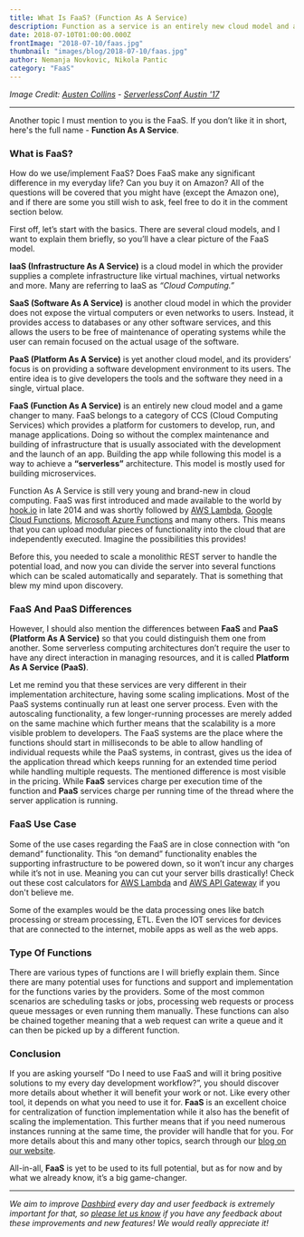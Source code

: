 ```yaml
---
title: What Is FaaS? (Function As A Service)
description: Function as a service is an entirely new cloud model and a game changer to many. Follow along and learn the basics!
date: 2018-07-10T01:00:00.000Z
frontImage: "2018-07-10/faas.jpg"
thumbnail: "images/blog/2018-07-10/faas.jpg"
author: Nemanja Novkovic, Nikola Pantic
category: "FaaS"
---
```

*Image Credit: [Austen Collins](https://twitter.com/austencollins) - [ServerlessConf Austin '17](https://youtu.be/b1t78P_1FT4)*

--- 

Another topic I must mention to you is the FaaS. If you don’t like it in short, here's the full name - **Function As A Service**. 

### What is FaaS? 
How do we use/implement FaaS? Does FaaS make any significant difference in my everyday life? Can you buy it on Amazon? All of the questions will be covered that you might have (except the Amazon one), and if there are some you still wish to ask, feel free to do it in the comment section below.

First off, let’s start with the basics. There are several cloud models, and I want to explain them briefly, so you’ll have a clear picture of the FaaS model. 

**IaaS (Infrastructure As A Service)** is a cloud model in which the provider supplies a complete infrastructure like virtual machines, virtual networks and more. Many are referring to IaaS as _“Cloud Computing.”_

**SaaS (Software As A Service)** is another cloud model in which the provider does not expose the virtual computers or even networks to users. Instead, it provides access to databases or any other software services, and this allows the users to be free of maintenance of operating systems while the user can remain focused on the actual usage of the software.

**PaaS (Platform As A Service)** is yet another cloud model, and its providers’ focus is on providing a software development environment to its users. The entire idea is to give developers the tools and the software they need in a single, virtual place. 

**FaaS (Function As A Service)** is an entirely new cloud model and a game changer to many. FaaS belongs to a category of CCS (Cloud Computing Services) which provides a platform for customers to develop, run, and manage applications. Doing so without the complex maintenance and building of infrastructure that is usually associated with the development and the launch of an app. Building the app while following this model is a way to achieve a **“serverless”** architecture. This model is mostly used for building microservices. 

Function As A Service is still very young and brand-new in cloud computing. FaaS was first introduced and made available to the world by [hook.io](http://hook.io/) in late 2014 and was shortly followed by [AWS Lambda](https://aws.amazon.com/lambda/), [Google Cloud Functions](https://cloud.google.com/functions/), [Microsoft Azure Functions](https://azure.microsoft.com/en-us/services/functions/) and many others. This means that you can upload modular pieces of functionality into the cloud that are independently executed. Imagine the possibilities this provides!

Before this, you needed to scale a monolithic REST server to handle the potential load, and now you can divide the server into several functions which can be scaled automatically and separately. That is something that blew my mind upon discovery. 

### FaaS And PaaS Differences
However, I should also mention the differences between **FaaS** and **PaaS (Platform As A Service)** so that you could distinguish them one from another. Some serverless computing architectures don’t require the user to have any direct interaction in managing resources, and it is called **Platform As A Service (PaaS)**. 

Let me remind you that these services are very different in their implementation architecture, having some scaling implications. Most of the PaaS systems continually run at least one server process. Even with the autoscaling functionality, a few longer-running processes are merely added on the same machine which further means that the scalability is a more visible problem to developers. The FaaS systems are the place where the functions should start in milliseconds to be able to allow handling of individual requests while the PaaS systems, in contrast, gives us the idea of the application thread which keeps running for an extended time period while handling multiple requests. The mentioned difference is most visible in the pricing. While **FaaS** services charge per execution time of the function and **PaaS** services charge per running time of the thread where the server application is running. 

### FaaS Use Case

Some of the use cases regarding the FaaS are in close connection with “on demand” functionality. This “on demand” functionality enables the supporting infrastructure to be powered down, so it won’t incur any charges while it’s not in use. Meaning you can cut your server bills drastically! Check out these cost calculators for [AWS Lambda](https://dashbird.io/lambda-cost-calculator/) and [AWS API Gateway](https://dashbird.io/api-gateway-cost-calculator/) if you don't believe me.

Some of the examples would be the data processing ones like batch processing or stream processing, ETL. Even the IOT services for devices that are connected to the internet, mobile apps as well as the web apps.

### Type Of Functions

There are various types of functions are I will briefly explain them. Since there are many potential uses for functions and support and implementation for the functions varies by the providers.  Some of the most common scenarios are scheduling tasks or jobs, processing web requests or process queue messages or even running them manually. These functions can also be chained together meaning that a web request can write a queue and it can then be picked up by a different function. 

### Conclusion

If you are asking yourself “Do I need to use FaaS and will it bring positive solutions to my every day development workflow?”, you should discover more details about whether it will benefit your work or not. Like every other tool, it depends on what you need to use it for. **FaaS** is an excellent choice for centralization of function implementation while it also has the benefit of scaling the implementation. This further means that if you need numerous instances running at the same time, the provider will handle that for you. For more details about this and many other topics, search through our [blog on our website](https://dashbird.io/blog/).

All-in-all, **FaaS** is yet to be used to its full potential, but as for now and by what we already know, it’s a big game-changer.

___

_We aim to improve [Dashbird](https://dashbird.io/) every day and user feedback is extremely important for that, so [please let us know](mailto:support@dashbird.io) if you have any feedback about these improvements and new features! We would really appreciate it!_